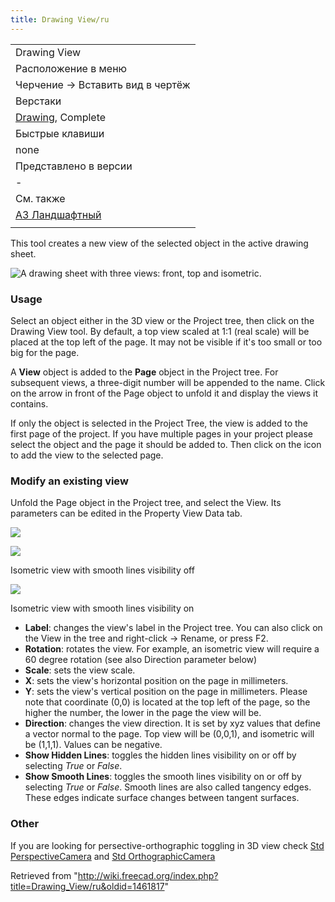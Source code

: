 ```yaml
---
title: Drawing View/ru
---
```

|  |
| --- |
| Drawing View |
| Расположение в меню |
| Черчение → Вставить вид в чертёж |
| Верстаки |
| [Drawing](/Drawing_Workbench/ru "Drawing Workbench/ru"), Complete |
| Быстрые клавиши |
| none |
| Представлено в версии |
| - |
| См. также |
| [A3 Ландшафтный](/Drawing_Landscape_A3/ru "Drawing Landscape A3/ru") |
|  |

This tool creates a new view of the selected object in the active drawing sheet.

![A drawing sheet with three views: front, top and isometric.](/images/Drawing_Views.png)

### Usage

Select an object either in the 3D view or the Project tree, then click on the Drawing View tool. By default, a top view scaled at 1:1 (real scale) will be placed at the top left of the page. It may not be visible if it's too small or too big for the page.

A **View** object is added to the **Page** object in the Project tree. For subsequent views, a three-digit number will be appended to the name. Click on the arrow in front of the Page object to unfold it and display the views it contains.

If only the object is selected in the Project Tree, the view is added to the first page of the project. If you have multiple pages in your project please select the object
and the page it should be added to. Then click on the icon to add the view to the selected page.

### Modify an existing view

Unfold the Page object in the Project tree, and select the View. Its parameters can be edited in the Property View Data tab.

![](/images/Drawing_View_Properties.png)

![](/images/Drawing_View_Iso.png)

Isometric view with smooth lines visibility off

![](/images/Drawing_View_Iso_SmoothLines.png)

Isometric view with smooth lines visibility on

* **Label**: changes the view's label in the Project tree. You can also click on the View in the tree and right-click → Rename, or press F2.
* **Rotation**: rotates the view. For example, an isometric view will require a 60 degree rotation (see also Direction parameter below)
* **Scale**: sets the view scale.
* **X**: sets the view's horizontal position on the page in millimeters.
* **Y**: sets the view's vertical position on the page in millimeters. Please note that coordinate (0,0) is located at the top left of the page, so the higher the number, the lower in the page the view will be.
* **Direction**: changes the view direction. It is set by xyz values that define a vector normal to the page. Top view will be (0,0,1), and isometric will be (1,1,1). Values can be negative.
* **Show Hidden Lines**: toggles the hidden lines visibility on or off by selecting *True* or *False*.
* **Show Smooth Lines**: toggles the smooth lines visibility on or off by selecting *True* or *False*. Smooth lines are also called tangency edges. These edges indicate surface changes between tangent surfaces.

### Other

If you are looking for persective-orthographic toggling in 3D view check [Std PerspectiveCamera](/Std_PerspectiveCamera "Std PerspectiveCamera") and [Std OrthographicCamera](/Std_OrthographicCamera "Std OrthographicCamera")

Retrieved from "<http://wiki.freecad.org/index.php?title=Drawing_View/ru&oldid=1461817>"